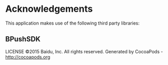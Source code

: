 # Acknowledgements
This application makes use of the following third party libraries:

## BPushSDK

LICENSE ©2015 Baidu, Inc. All rights reserved.
Generated by CocoaPods - http://cocoapods.org

